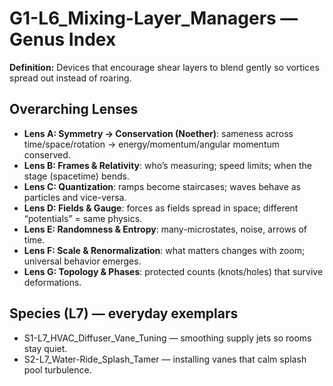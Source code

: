 # G1-L6_Mixing-Layer_Managers — Genus Index
**Definition:** Devices that encourage shear layers to blend gently so vortices spread out instead of roaring.
## Overarching Lenses

- **Lens A: Symmetry -> Conservation (Noether)**: sameness across time/space/rotation → energy/momentum/angular momentum conserved.
- **Lens B: Frames & Relativity**: who’s measuring; speed limits; when the stage (spacetime) bends.
- **Lens C: Quantization**: ramps become staircases; waves behave as particles and vice-versa.
- **Lens D: Fields & Gauge**: forces as fields spread in space; different “potentials” = same physics.
- **Lens E: Randomness & Entropy**: many-microstates, noise, arrows of time.
- **Lens F: Scale & Renormalization**: what matters changes with zoom; universal behavior emerges.
- **Lens G: Topology & Phases**: protected counts (knots/holes) that survive deformations.

## Species (L7) — everyday exemplars
- S1-L7_HVAC_Diffuser_Vane_Tuning — smoothing supply jets so rooms stay quiet.
- S2-L7_Water-Ride_Splash_Tamer — installing vanes that calm splash pool turbulence.
